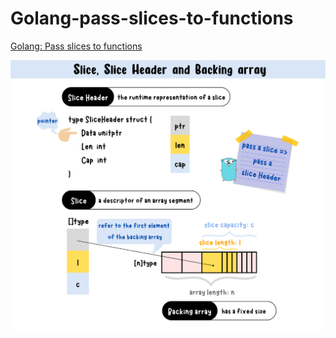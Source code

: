 # Golang-pass-slices-to-functions
[Golang: Pass slices to functions](https://yuminlee2.medium.com/golang-pass-slices-to-functions-50637fddc9f6)

![slice-sliceHeader-backing-array-summary-card](https://github.com/ClaireLee22/Golang-Pass-slices-to-functions/blob/main/images/sliceHeader%20slice%20and%20backing%20array.png)

